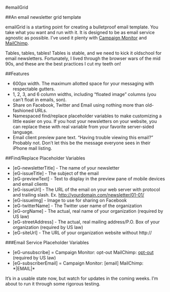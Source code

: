 #emailGrid

##An email newsletter grid template

emailGrid is a starting point for creating a bulletproof email template. You take what you want and run with it. It is designed to be as email service agnostic as possible. I’ve used it plenty with [Campaign Monitor](http://www.campaignmonitor.com) and [MailChimp](http://mailchimp.com). 

Tables, tables, tables! Tables is stable, and we need to kick it oldschool for email newsletters. Fortunately, I lived through the browser wars of the mid 90s, and these are the best practices I cut my teeth on!

##Features

* 600px width. The maximum allotted space for your messaging with respectable gutters.
* 1, 2, 3, and 6 column widths, including “floated image” columns (you can’t float in emails, son).
* Share on Facebook, Twitter and Email using nothing more than old-fashioned URLs.
* Namespaced find/replace placeholder variables to make customizing a little easier on you. If you host your newsletters on your website, you can replace these with real variable from your favorite server-sided language.
* Email client preview pane text. “Having trouble viewing this email?” Probably not. Don’t let this be the message everyone sees in their iPhone mail listing.

##Find/Replace Placeholder Variables

* [eG-newsletterTitle] - The name of your newsletter
* [eG-issueTitle] - The subject of the email
* [eG-previewText] - Text to display in the preview pane of mobile devices and email clients
* [eG-issueUrl] - The URL of the email on your web server with protocol and trailing slash. Ex. http://yourdomain.com/newsletter/01-01/
* [eG-issueImg] - Image to use for sharing on Facebook
* [eG-twitterName] - The Twitter user name of the organization 
* [eG-orgName] - The actual, real name of your organization (required by US law)
* [eG-streetAddress] - The actual, real mailing address/P.O. Box of your organization (required by US law)
* [eG-siteUrl] - The URL of your organization website without http:// 

###Email Service Placeholder Variables

* [eG-unsubscribe] = Campaign Monitor: <unsubscribe>opt-out</unsubscribe> MailChimp: <a href="*|UNSUB|*">opt-out</a> (required by US law)
* [eG-subscriberEmail] = Campaign Monitor: [email] MailChimp: \*|EMAIL|*

It’s in a usable state now, but watch for updates in the coming weeks. I’m about to run it through some rigorous testing.

